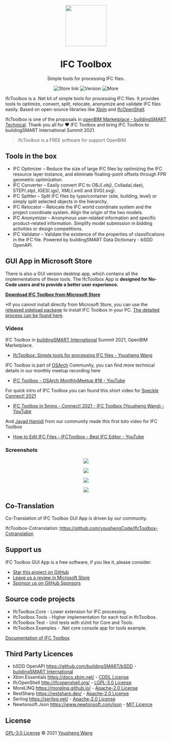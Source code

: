 <p align="center">
  <img width="128" align="center" src="https://bimmars.com/wp-content/uploads/2021/09/IfcToolbox_Applogo.png">
</p>
<h1 align="center">
  IFC Toolbox
</h1>
<p align="center">
  Simple tools for processing IFC files.
</p>
<p align="center">
  <a style="text-decoration:none" href="https://www.microsoft.com/en-us/p/ifc-toolbox/9n77phd2h471#activetab=pivot:overviewtab">
    <img src="https://img.shields.io/badge/Microsoft%20Store-Download-blue" alt="Store link" />
  </a>
  <a style="text-decoration:none">
    <img src="https://img.shields.io/badge/Latest%20Version-1.2.0.0-brightgreen" alt="Version" />
  </a>
  <a style="text-decoration:none" href="https://bimmars.com">
    <img src="https://img.shields.io/badge/More%20Info-BIM Mars-red" alt="More" />
  </a>
</p>






IfcToolbox is a .Net kit of simple tools for processing IFC files. It provides tools to optimize, convert, split, relocate, anonymize and validate IFC files easily. Based on open-source libraries like [Xbim](https://docs.xbim.net/) and [IfcOpenShell](http://ifcopenshell.org/). 

IfcToolbox is one of the proposals in [openBIM Marketplace - buildingSMART Technical](https://technical.buildingsmart.org/misc/openbim-marketplace/). Thank you all for ❤️ IFC Toolbox and bring IFC Toolbox to buildingSMART International Summit 2021.

> IfcToolbox is a FREE software for support OpenBIM.

## Tools in the box

- IFC Optimizer – Reduce the size of large IFC files by optimizing the IFC resource layer instance, and eliminate floating-point offsets through FPR geometric optimization.
- IFC Converter – Easily convert IFC to OBJ(.obj), Collada(.dae), STEP(.stp), IGES(.igs), XML(.xml) and SVG(.svg).
- IFC Splitter – Split IFC files by type/container (site, building, level) or simply split selected objects in the hierarchy.
- IFC Relocator – Relocate the IFC world coordinate system and the project coordinate system. Align the origin of the two models.
- IFC Anonymizer – Anonymous user-related information and specific product-related information. Simplify model submission in bidding activities or design competitions.
- IFC Validator – Validate the existence of the properties of classifications in the IFC file. Powered by buildingSMART Data Dictionary - bSDD OpenAPI.

## GUI App in Microsoft Store 

There is also a GUI version desktop app, which contains all the implementations of these tools. The IfcToolbox App is **designed for No-Code users and to provide a better user experience.**

**[Download IFC Toolbox from Microsoft Store](https://www.microsoft.com/en-us/p/ifc-toolbox/9n77phd2h471#activetab=pivot:overviewtab)**

*If you cannot install directly from Microsoft Store, you can use the [released sideload package](https://github.com/youshengCode/IfcToolbox/releases/tag/sideload) to install IFC Toolbox in your PC. [The detailed process can be found here](Main/Download.md).

### Videos

IFC Toolbox in [buildingSMART International](https://www.buildingsmart.org/) Summit 2021, OpenBIM Marketplace.

- [IfcToolbox: Simple tools for processing IFC files - Yousheng Wang](https://vimeo.com/642715854?embedded=true&source=video_title&owner=94789481)

IFC Toolbox is part of [OSArch](https://osarch.org/) Community, you can find more technical details in our monthly meetup recording here

- [IFC Toolbox - OSArch MonthlyMeetup #18 - YouTube](https://www.youtube.com/watch?v=UIzos3MJF3c&list=PLeQc3-WBIZnPGdBduq9PsqjOZIMo4yTE5)

For quick intro of IFC Toolbox you can found this short video for [Speckle Connect! 2021](https://speckle.systems/blog/connect/)

- [IFC Toolbox in 5mins - Connect! 2021 - IFC Toolbox (Yousheng Wang) - YouTube](https://www.youtube.com/watch?v=ctOM7cfJDO0)

And [Javad Hamidi](https://www.linkedin.com/in/javad-hamidi-8086a7150/) from our community made this first tuto video for IFC Toolbox

- [How to Edit IFC Files - IFCToolbox - Best IFC Editor - YouTube](https://www.youtube.com/watch?v=iwL_e6LAOQk)

### Screenshots

<p align="center">
  <img align="center" src="https://bimmars.com/wp-content/uploads/2021/09/StoreHeroImage2k.png">
</p>
<p align="center">
  <img align="center" src="https://bimmars.com/wp-content/uploads/2021/09/PostOptimizer_2k.png">
</p>
<p align="center">
  <img align="center" src="https://bimmars.com/wp-content/uploads/2021/09/PostSplitter_2k.png">
</p>
<p align="center">
  <img align="center" src="https://bimmars.com/wp-content/uploads/2021/09/PostConverter_2k.png">
</p>

## Co-Translation

Co-Translation of IFC Toolbox GUI App is driven by our community.

IfcToolbox-Cotranslation: https://github.com/youshengCode/IfcToolbox-Cotranslation

## Support us

IFC Toolbox GUI App is a free software, if you like it, please consider:

- [Star this project on GitHub](https://github.com/youshengCode/IfcToolbox)
- [Leave us a review in Microsoft Store](https://www.microsoft.com/en-us/p/ifc-toolbox/9n77phd2h471)
- [Sponsor us on GitHub Sponsors](https://github.com/sponsors/youshengCode)

## Source code projects

- IfcToolbox.Core - Lower extension for IFC processing.
- IfcToolbox.Tools - Higher implementation for each tool in IfcToolbox. 
- IfcToolbox.Test - Unit tests with xUnit for Core and Tools.
- IfcToolbox.Examples - .Net core console app for tools example.

[Documentation of IFC Toolbox](https://youshengcode.github.io/IfcToolbox.Doc/#/)

## Third Party Licences

- bSDD OpenAPI https://github.com/buildingSMART/bSDD - [buildingSMART International](https://www.buildingsmart.org/users/services/buildingsmart-data-dictionary/)
- Xbim.Essentials https://docs.xbim.net/ - [CDDL License](https://docs.xbim.net/license/license.html)
- IfcOpenShell http://ifcopenshell.org/ - [LGPL-3.0 License](https://github.com/IfcOpenShell/IfcOpenShell/blob/v0.6.0/COPYING)
- MoreLINQ https://morelinq.github.io/ - [Apache-2.0 License](https://licenses.nuget.org/Apache-2.0)
- RestSharp https://restsharp.dev/ - [Apache-2.0 License](https://licenses.nuget.org/Apache-2.0)
- Serilog https://serilog.net/ - [Apache-2.0 License](https://licenses.nuget.org/Apache-2.0)
- Newtonsoft.Json https://www.newtonsoft.com/json - [MIT Licence](https://licenses.nuget.org/MIT)

## License

[GPL-3.0 License](https://github.com/youshengCode/IfcToolbox/blob/master/LICENSE) © 2021 [Yousheng Wang](https://github.com/youshengCode)
